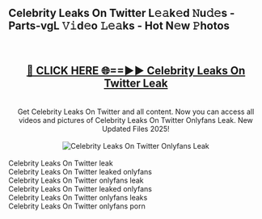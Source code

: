 <h2>Celebrity Leaks On Twitter L𝚎𝚊k𝚎d 𝙽u𝚍𝚎s - Parts-vgL 𝚅𝚒d𝚎o 𝙻𝚎𝚊ks - Hot N𝚎w 𝙿hotos </h2>
<br>
<div align="center">
<h2><a href="https://213.232.235.80/live/video.php?q=celebrity-leaks-on-twitter" rel="nofollow">🔴 CLICK HERE 🌐==►► Celebrity Leaks On Twitter Leak</a></h2>
<br>
Get Celebrity Leaks On Twitter and all content. Now you can access all videos and pictures of Celebrity Leaks On Twitter Onlyfans Leak. New Updated Files 2025!
<br>
<br>
<a href="https://213.232.235.80/live/video.php?q=celebrity-leaks-on-twitter" rel="nofollow" data-target="animated-image.originalLink"><img src="https://i.imgur.com/1EjSzPs.png" alt="Celebrity Leaks On Twitter Onlyfans Leak" style="max-width: 100%; display: inline-block;" data-target="animated-image.originalImage"></a>
</div>
<br>
Celebrity Leaks On Twitter leak<br>
Celebrity Leaks On Twitter leaked onlyfans<br>
Celebrity Leaks On Twitter onlyfans leak<br>
Celebrity Leaks On Twitter leaked onlyfans<br>
Celebrity Leaks On Twitter onlyfans leaks<br>
Celebrity Leaks On Twitter onlyfans porn
